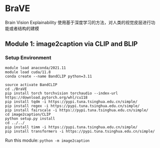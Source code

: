 # BraVE
Brain Vision Explainability
使用基于深度学习的方法，对人类的视觉皮层进行功能或者结构的建模


## Module 1: image2caption via CLIP and BLIP
### Setup Environment
```shell
module load anaconda/2021.11 
module load cuda/11.8
conda create --name BandCLIP python=3.11

source activate BandCLIP
cd ./BraVE
pip install torch torchvision torchaudio --index-url https://download.pytorch.org/whl/cu118
pip install tqdm -i https://pypi.tuna.tsinghua.edu.cn/simple/
pip install regex -i https://pypi.tuna.tsinghua.edu.cn/simple/
pip install fairscale -i https://pypi.tuna.tsinghua.edu.cn/simple/
cd image2caption/CLIP
python setup.py install 
cd ../../
pip install timm -i https://pypi.tuna.tsinghua.edu.cn/simple/
pip install transformers -i https://pypi.tuna.tsinghua.edu.cn/simple/

```

Run this module: `python -m image2caption`